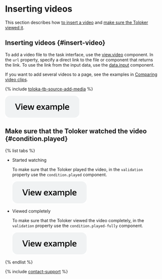 # Inserting videos

This section describes how [to insert a video](#insert-videos) and [make sure the Toloker viewed it](#condition.played).


## Inserting videos {#insert-video}

To add a video file to the task interface, use the [view.video](../reference/view.video.md) component. In the `url` property, specify a direct link to the file or component that returns the link. To use the link from the input data, use the [data.input](work-with-data.md) component.

If you want to add several videos to a page, see the examples in [Comparing video clips](sbs-video.md).

{% include [toloka-tb-source-add-media](../_includes/toloka-tb-source/id-toloka-tb-source/add-media.md) %}

[![image](../_images/buttons/view-example.svg)](https://ya.cc/t/YyYVeNK13ttBxM)

## Make sure that the Toloker watched the video {#condition.played}

{% list tabs %}

- Started watching

  To make sure that the Toloker played the video, in the `validation` property use the `condition.played` component.

  [![image](../_images/buttons/view-example.svg)](https://ya.cc/t/xmqZxELw3ttBzX)

- Viewed completely

  To make sure that the Toloker viewed the video completely, in the `validation` property use the `condition.played-fully` component.

  [![image](../_images/buttons/view-example.svg)](https://ya.cc/t/6--Zp46d3ttC5L)

{% endlist %}

{% include [contact-support](../_includes/contact-support.md) %}